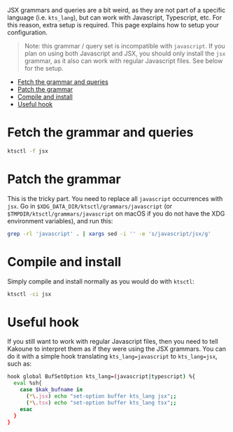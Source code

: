 JSX grammars and queries are a bit weird, as they are not part of a specific language (i.e. `kts_lang`), but can work
with Javascript, Typescript, etc. For this reason, extra setup is required. This page explains how to setup your
configuration.

> Note: this grammar / query set is incompatible with `javascript`. If you plan on using both Javascript and JSX, you
> should only install the `jsx` grammar, as it also can work with regular Javascript files. See below for the setup.

* [Fetch the grammar and queries](#fetch-the-grammar-and-queries)
* [Patch the grammar](#fetch-the-grammar)
* [Compile and install](#compile-and-install)
* [Useful hook](#useful-hook)

# Fetch the grammar and queries

```bash
ktsctl -f jsx
```

# Patch the grammar

This is the tricky part. You need to replace all `javascript` occurrences with `jsx`. Go in
`$XDG_DATA_DIR/ktsctl/grammars/javascript` (or `$TMPDIR/ktsctl/grammars/javascript` on macOS if you do not have the XDG
environment variables), and run this:

```bash
grep -rl 'javascript' . | xargs sed -i '' -e 's/javascript/jsx/g'
```

# Compile and install

Simply compile and install normally as you would do with `ktsctl`:

```bash
ktsctl -ci jsx
```

# Useful hook

If you still want to work with regular Javascript files, then you need to tell Kakoune to interpret them as if they were
using the JSX grammars. You can do it with a simple hook translating `kts_lang=javascript` to `kts_lang=jsx`, such as:

```bash
hook global BufSetOption kts_lang=(javascript|typescript) %{
  eval %sh{
    case $kak_bufname in
      (*\.jsx) echo "set-option buffer kts_lang jsx";;
      (*\.tsx) echo "set-option buffer kts_lang tsx";;
    esac
  }
}
```
